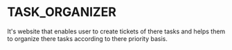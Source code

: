 # TASK_ORGANIZER
It's website that enables user to create tickets of there tasks and helps them to organize there tasks according to there priority basis.
